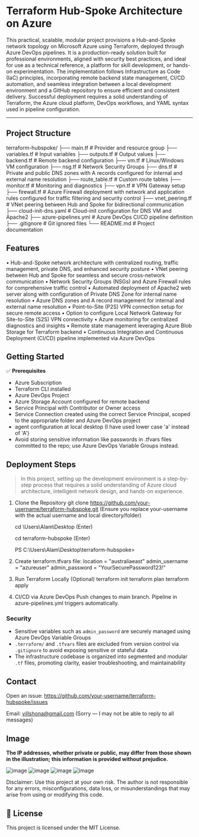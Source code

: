 Terraform Hub-Spoke Architecture on Azure
=========================================

This practical, scalable, modular project provisions a Hub-and-Spoke network topology on Microsoft Azure using Terraform, deployed through Azure DevOps pipelines. It is a production-ready solution built for professional environments, aligned with security best practices, and ideal for use as a technical reference, a platform for skill development, or hands-on experimentation. The implementation follows Infrastructure as Code (IaC) principles, incorporating remote backend state management, CI/CD automation, and seamless integration between a local development environment and a GitHub repository to ensure efficient and consistent delivery. Successful deployment requires a solid understanding of Terraform, the Azure cloud platform, DevOps workflows, and YAML syntax used in pipeline configuration.

--------------------
Project Structure
--------------------

terraform-hubspoke/
├── main.tf                 # Provider and resource group
├── variables.tf            # Input variables
├── outputs.tf              # Output values
├── backend.tf              # Remote backend configuration
├── vm.tf                   # Linux/Windows VM configuration
├── nsg.tf                  # Network Security Groups
├── dns.tf                  # Private and public DNS zones with A records configured for internal and external name resolution
├── route_table.tf          # Custom route tables
├── monitor.tf              # Monitoring and diagnostics
├── vpn.tf                  # VPN Gateway setup
├── firewall.tf             # Azure Firewall deployment with network and application rules configured for traffic filtering and security control
├── vnet_peering.tf         # VNet peering between Hub and Spoke for bidirectional communication
├── cloud-init-dns.yaml     # Cloud-init configuration for DNS VM and Apache2
├── azure-pipelines.yml     # Azure DevOps CI/CD pipeline definition
├── .gitignore              # Git ignored files
└── README.md               # Project documentation

## **Features**

• Hub-and-Spoke network architecture with centralized routing, traffic management, private DNS, and enhanced security posture
• VNet peering between Hub and Spoke for seamless and secure cross-network communication
• Network Security Groups (NSGs) and Azure Firewall rules for comprehensive traffic control
• Automated deployment of Apache2 web server along with configuration of Private DNS Zone for internal name resolution 
• Azure DNS zones and A record management for internal and external name resolution
• Point-to-Site (P2S) VPN connection setup for secure remote access
• Option to configure Local Network Gateway for Site-to-Site (S2S) VPN connectivity
• Azure monitoring for centralized diagnostics and insights
• Remote state management leveraging Azure Blob Storage for Terraform backend
• Continuous Integration and Continuous Deployment (CI/CD) pipeline implemented via Azure DevOps

Getting Started
------------------
✅ **Prerequisites**

* Azure Subscription
* Terraform CLI installed
* Azure DevOps Project
* Azure Storage Account configured for remote backend
* Service Principal with Contributor or Owner access
* Service Connection created using the correct Service Principal, scoped to the appropriate folder and Azure DevOps project
* agent configuration at local desktop (I have used lower case 'a' instead of 'A')
* Avoid storing sensitive information like passwords in .tfvars files committed to the repo; use Azure DevOps Variable Groups instead. 

Deployment Steps
-------------------

> In this project, setting up the development environment is a step-by-step process that requires a solid understanding of Azure cloud architecture, intelligent network design, and hands-on experience.

1. Clone the Repository
   git clone https://github.com/your-username/terraform-hubspoke.git (Ensure you replace your-username with the actual username and local directory/folder)
   
   cd \Users\Alam\Desktop (Enter)
   
   cd terraform-hubspoke (Enter)

   PS C:\Users\Alam\Desktop\terraform-hubspoke>

3. Create terraform.tfvars file:
   location       = "australiaeast"
   admin_username = "azureuser"
   admin_password = "YourSecurePassword123!"

4. Run Terraform Locally (Optional)
   terraform init
   terraform plan
   terraform apply

5. CI/CD via Azure DevOps
   Push changes to main branch. Pipeline in azure-pipelines.yml triggers automatically.

### Security

* Sensitive variables such as `admin_password` are securely managed using Azure DevOps Variable Groups
* `.terraform/` and `.tfvars` files are excluded from version control via `.gitignore` to avoid exposing sensitive or stateful data
* The infrastructure codebase is organized into segmented and modular `.tf` files, promoting clarity, easier troubleshooting, and maintainability

Contact
----------
Open an issue: https://github.com/your-username/terraform-hubspoke/issues

Email: villshona@gmail.com (Sorry — I may not be able to reply to all messages)

Image
----------

**The IP addresses, whether private or public, may differ from those shown in the illustration; this information is provided without prejudice.**

![image](https://github.com/user-attachments/assets/ba8a29ba-1ce2-4129-ab68-75f43f8904ba)
![image](https://github.com/user-attachments/assets/4040b1d2-2b96-4872-b9ee-116527258388)
![image](https://github.com/user-attachments/assets/e6ee7f78-1f3f-4e79-b0f1-250092d44c48)
![image](https://github.com/user-attachments/assets/fdd4a39a-48e6-44b4-9543-1b932750b170)

Disclaimer:
Use this project at your own risk. The author is not responsible for any errors, misconfigurations, data loss, or misunderstandings that may arise from using or modifying this code.

📝 License
----------
This project is licensed under the MIT License.

